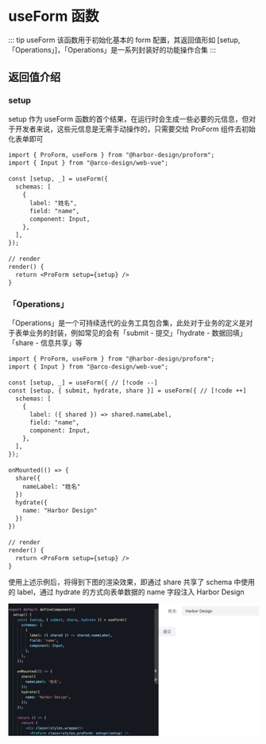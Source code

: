 # useForm 函数

::: tip useForm
该函数用于初始化基本的 form 配置，其返回值形如 [setup,「Operations」]，「Operations」是一系列封装好的功能操作合集
:::

## 返回值介绍

### setup

setup 作为 useForm 函数的首个结果，在运行时会生成一些必要的元信息，但对于开发者来说，这些元信息是无需手动操作的，只需要交给 ProForm 组件去初始化表单即可

```tsx {4,16}
import { ProForm, useForm } from "@harbor-design/proform";
import { Input } from "@arco-design/web-vue";

const [setup, _] = useForm({
  schemas: [
    {
      label: "姓名",
      field: "name",
      component: Input,
    },
  ],
});

// render
render() {
  return <ProForm setup={setup} />
}
```

### 「Operations」

「Operations」是一个可持续迭代的业务工具包合集，此处对于业务的定义是对于表单业务的封装，例如常见的会有「submit - 提交」「hydrate - 数据回填」「share - 信息共享」等

```tsx {8,16,16-21}
import { ProForm, useForm } from "@harbor-design/proform";
import { Input } from "@arco-design/web-vue";

const [setup, _] = useForm({ // [!code --]
const [setup, { submit, hydrate, share }] = useForm({ // [!code ++]
  schemas: [
    {
      label: ({ shared }) => shared.nameLabel,
      field: "name",
      component: Input,
    },
  ],
});

onMounted(() => {
  share({
    nameLabel: "姓名"
  })
  hydrate({
    name: "Harbor Design"
  })
})

// render
render() {
  return <ProForm setup={setup} />
}
```

使用上述示例后，将得到下图的渲染效果，即通过 share 共享了 schema 中使用的 label，通过 hydrate 的方式向表单数据的 name 字段注入 Harbor Design

![showCase1](./showCase1.png)
